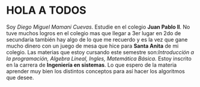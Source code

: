 # HOLA A TODOS 
Soy *Diego Miguel Mamani Cuevas*.
Estudie en el colegio **Juan Pablo ll**.
No tuve muchos logros en el colegio mas que llegar a 3er lugar en 2do de secundaria también hay algo de lo que me recuerdo y es la vez que gane mucho dinero con un juego de mesa que hice para **Santa Anita** de mi colegio.
Las materias que estoy cursando este semestre son:*Introducción a la programación, Algebra Lineal, Ingles, Matemática Básica.*
Estoy inscrito en la carrera de **Ingeniería en sistemas**.
Lo que espero de la materia aprender muy bien los distintos conceptos para así hacer los algoritmos que desee.


